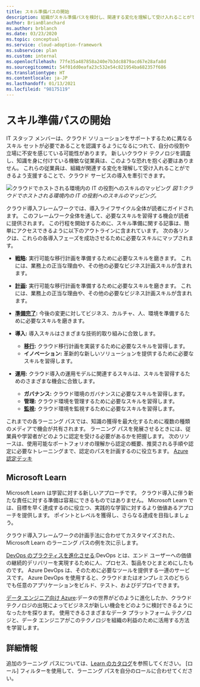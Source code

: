 ```yaml
---
title: スキル準備パスの開始
description: 組織がスキル準備パスを検討し、関連する変化を理解して受け入れることができるよう支援することで、クラウド サービスの導入を牽引します。
author: BrianBlanchard
ms.author: brblanch
ms.date: 03/23/2020
ms.topic: conceptual
ms.service: cloud-adoption-framework
ms.subservice: plan
ms.custom: internal
ms.openlocfilehash: 77fe35a487858a240e7b3dc8879acd67e28afa8d
ms.sourcegitcommit: 54f01dd0eafa23c532e54c821954ba682357f686
ms.translationtype: HT
ms.contentlocale: ja-JP
ms.lasthandoff: 01/13/2021
ms.locfileid: "98175119"
---
```

# <a name="get-started-on-a-skills-readiness-path"></a>スキル準備パスの開始

IT スタッフ メンバーは、クラウド ソリューションをサポートするために異なるスキル セットが必要であることを認識するようになるにつれて、自分の役割や立場に不安を感じている可能性があります。 新しいクラウド テクノロジを調査し、知識を身に付けている機敏な従業員は、このような恐れを抱く必要はありません。 これらの従業員は、組織が関連する変化を理解して受け入れることができるよう支援することで、クラウド サービスの導入を牽引できます。

![クラウドでホストされる環境内の IT の役割へのスキルのマッピング](../_images/skills-guidance.png)
_図 1:クラウドでホストされる環境内の IT の役割へのスキルのマッピング。_

クラウド導入フレームワークでは、導入ライフサイクル全体が読者にガイドされます。 このフレームワーク全体を通して、必要なスキルを習得する機会が読者に提供されます。 この行程を開始するために、スキル準備に関する記事は、簡単にアクセスできるように以下のアウトラインに含まれています。 次の各リンクは、これらの各導入フェーズを成功させるために必要なスキルにマップされます。

- **[戦略](../strategy/suggested-skills.md):** 実行可能な移行計画を準備するために必要なスキルを磨きます。 これには、業務上の正当な理由や、その他の必要なビジネス計画スキルが含まれます。
- **[計画](./suggested-skills.md):** 実行可能な移行計画を準備するために必要なスキルを磨きます。 これには、業務上の正当な理由や、その他の必要なビジネス計画スキルが含まれます。
- **[準備完了](../ready/suggested-skills.md):** 今後の変更に対してビジネス、カルチャ、人、環境を準備するために必要なスキルを磨きます。

- **導入:** 導入スキルはさまざまな技術的取り組みに合致します。
  - **[移行](../migrate/suggested-skills.md):** クラウド移行計画を実装するために必要なスキルを習得します。
  - **イノベーション:** 革新的な新しいソリューションを提供するために必要なスキルを習得します。

- **運用:** クラウド導入の運用モデルに関連するスキルは、スキルを習得するためのさまざまな機会に合致します。
  - **ガバナンス:** クラウド環境のガバナンスに必要なスキルを習得します。
  - **管理:** クラウド環境を管理するために必要なスキルを習得します。
  - **[監視](../manage/monitor/suggested-skills.md):** クラウド環境を監視するために必要なスキルを習得します。

これまでの各ラーニング パスでは、知識の獲得を最大化するために複数の種類のメディアで機会が共有されます。 ラーニング パスを発展させるときには、従業員や学習者がどのように認定を受ける必要があるかを把握します。 次のリソースは、使用可能なポートフォリオの理解から認定の概要、推奨される手順や認定に必要なトレーニングまで、認定のパスを計画するのに役立ちます。 [Azure 認定デッキ](https://aka.ms/azuretraincertdeck) 

## <a name="microsoft-learn"></a>Microsoft Learn

Microsoft Learn は学習に対する新しいアプローチです。 クラウド導入に伴う新たな責任に対する準備は容易にできるものではありません。 Microsoft Learn では、目標を早く達成するのに役立つ、実践的な学習に対するより価値あるアプローチを提供します。 ポイントとレベルを獲得し、さらなる達成を目指しましょう。

クラウド導入フレームワークの計画手法に合わせてカスタマイズされた、Microsoft Learn のラーニング パスの例を次に示します。

<!-- docutune:ignore "on premises" -->

[DevOps のプラクティスを進化させる](/learn/paths/evolve-your-devops-practices):DevOps とは、エンド ユーザーへの価値の継続的デリバリーを実現するために人、プロセス、製品をひとまとめにしたものです。 Azure DevOps は、そのために必要なツールを提供する一連のサービスです。 Azure DevOps を使用すると、クラウドまたはオンプレミスのどちらでも任意のアプリケーションをビルド、テスト、およびデプロイできます。

[データ エンジニア向け Azure](/learn/paths/azure-for-the-data-engineer):データの世界がどのように進化したか、クラウド テクノロジの出現によってビジネスが新しい機会をどのように検討できるようになったかを探ります。 使用できるさまざまなデータ プラットフォーム テクノロジと、データ エンジニアがこのテクノロジを組織の利益のために活用する方法を学習します。

## <a name="learn-more"></a>詳細情報

追加のラーニング パスについては、[Learn のカタログ](/learn/browse)を参照してください。 [ロール] フィルターを使用して、ラーニング パスを自分のロールに合わせてください。
